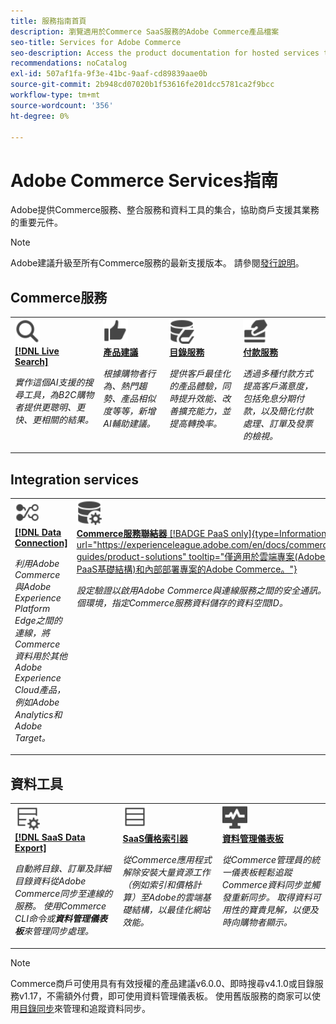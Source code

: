 ```yaml
---
title: 服務指南首頁
description: 瀏覽適用於Commerce SaaS服務的Adobe Commerce產品檔案
seo-title: Services for Adobe Commerce
seo-description: Access the product documentation for hosted services that help Adobe Commerce merchants support key components of their business.
recommendations: noCatalog
exl-id: 507af1fa-9f3e-41bc-9aaf-cd89839aae0b
source-git-commit: 2b948cd07020b1f53616fe201dcc5781ca2f9bcc
workflow-type: tm+mt
source-wordcount: '356'
ht-degree: 0%

---
```


# Adobe Commerce Services指南

Adobe提供Commerce服務、整合服務和資料工具的集合，協助商戶支援其業務的重要元件。

>[!NOTE]
>
>Adobe建議升級至所有Commerce服務的最新支援版本。 請參閱[發行說明](release-notes-all.md)。

## Commerce服務

<table style="table-layout:fixed">
<tr style="border: 0;">
   <td valign="top">
      <a href="../live-search//overview.md">
      <img alt="搜尋" src="../assets/icons/Magnify.svg" width="40">
      </a>
      <div>
         <a href="../live-search//overview.md">
         <strong>[!DNL Live Search]</strong>
         </a>
      </div>
      <p>
         <em>實作這個AI支援的搜尋工具，為B2C購物者提供更聰明、更快、更相關的結果。</em>
      </p>
   </td>
   <td valign="top">
      <a href="../product-recommendations/overview.md">
      <img alt="向上縮圖" src="../assets/icons/ThumbUp.svg" width="40">
      </a>
      <div>
         <a href="../product-recommendations/overview.md">
         <strong>產品建議</strong>
         </a>
      </div>
      <p>
         <em>根據購物者行為、熱門趨勢、產品相似度等等，新增AI輔助建議。</em>
      </p>
   </td>
   <td valign="top">
      <a href="../catalog-service/overview.md">
      <img alt="連線服務的目錄資料" src="../assets/icons/DataBook.svg" width="40">
      </a>
      <div>
         <a href="../catalog-service/overview.md">
         <strong>目錄服務</strong>
         </a>
      </div>
      <p>
         <em>提供客戶最佳化的產品體驗，同時提升效能、改善擴充能力，並提高轉換率。</em>
      </p>
   </td>
   <td valign="top">
      <a href="../payment-services/guide-overview.md">
      <img alt="信用卡付款" src="../assets/icons/CreditCard.svg" width="40">
      </a>
      <div>
         <a href="../payment-services/guide-overview.md">
         <strong>付款服務</strong>
         </a>
      </div>
      <p>
         <em>透過多種付款方式提高客戶滿意度，包括免息分期付款，以及簡化付款處理、訂單及發票的檢視。</em>
      </p>
   </td>
</tr>
</table>

## Integration services

<table style="table-layout:fixed">
<tr style="border: 0;">
   <td valign="top">
      <a href="../data-connection/overview.md">
      <img alt="將資料傳輸至平台" src="../assets/icons/TransferToPlatform.svg" width="40">
      </a>
      <div>
         <a href="../data-connection/overview.md">
         <strong>[!DNL Data Connection]</strong>
         </a>
      </div>
      <p>
         <em>利用Adobe Commerce與Adobe Experience Platform Edge之間的連線，將Commerce資料用於其他Adobe Experience Cloud產品，例如Adobe Analytics和Adobe Target。</em>
      </p>
   </td>
   <td valign="top">
      <a href="../landing/saas.md">
      <img alt="向上縮圖" src="../assets/icons/DataSetting.svg" width="40">
      </a>
      <div>
          <a href="../landing/saas.md">
         <strong>Commerce服務聯結器</strong> [!BADGE PaaS only]{type=Informational url="https://experienceleague.adobe.com/en/docs/commerce/user-guides/product-solutions" tooltip="僅適用於雲端專案(Adobe管理的PaaS基礎結構)和內部部署專案的Adobe Commerce。"}
         </a>
      </div>
      <p>
         <em>設定驗證以啟用Adobe Commerce與連線服務之間的安全通訊。 針對每個環境，指定Commerce服務資料儲存的資料空間ID。</em>
      </p>
   </td>
</tr>
</table>

## 資料工具

<table style="table-layout:fixed">
<tr style="border: 0;">
   <td valign="top">
       <a href="../data-export/overview.md">
      <img alt="SaaS資料匯出摘要管理" src="../assets/icons/FeedManagement.svg" width="40">
      </a>
      <div>
         <a href="../data-export/overview.md">
         <strong>[!DNL SaaS Data Export]</strong>
         </a>
      </div>
      <p>
         <em>自動將目錄、訂單及詳細目錄資料從Adobe Commerce同步至連線的服務。 使用Commerce CLI命令或<strong>資料管理儀表板</strong>來管理同步處理。</em>
      </p>
   </td>
   <td valign="top">
      <a href="../price-index/price-indexing.md">
      <img alt="產品價格摘要" src="../assets/icons/Feed.svg" width="40">
      </a>
      <div>
          <a href="../price-index/price-indexing.md">
         <strong>SaaS價格索引器</strong>
         </a>
      </div>
      <p>
         <em>從Commerce應用程式解除安裝大量資源工作（例如索引和價格計算）至Adobe的雲端基礎結構，以最佳化網站效能。</em>
      </p>
   </td>
   <td valign="top">
      <a href="https://experienceleague.adobe.com/en/docs/commerce-admin/systems/data-transfer/data-dashboard" target="_blank">
      <img alt="監視資料同步" src="../assets/icons/Monitoring.svg" width="40">
      </a>
      <div>
          <a href="https://experienceleague.adobe.com/en/docs/commerce-admin/systems/data-transfer/data-dashboard" target="_blank">
         <strong>資料管理儀表板</strong>
         </a>
      </div>
      <p>
         <em>從Commerce管理員的統一儀表板輕鬆追蹤Commerce資料同步並觸發重新同步。 取得資料可用性的寶貴見解，以便及時向購物者顯示。</em>
      </p>
   </td>
</table>

>[!NOTE]
>
>Commerce商戶可使用具有有效授權的產品建議v6.0.0、即時搜尋v4.1.0或目錄服務v1.17，不需額外付費，即可使用資料管理儀表板。 使用舊版服務的商家可以使用[目錄同步](../landing/catalog-sync.md)來管理和追蹤資料同步。
